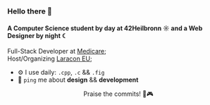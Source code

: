 ### Hello there 👋

#### A Computer Science student by day at 42Heilbronn ☼ and a Web Designer by night ☾

Full-Stack Developer at [Medicare](https://medicare.pt?ref=github-caneco);<br>
Host/Organizing [Laracon EU](https://laracon.eu?ref=github-caneco);<br>

- ⚙️ I use daily: `.cpp`,  `.c` && `.fig` 
- 💬 `ping` me about **design** && **development**

<p align="center">
  Praise the commits! 🖤🎮
</p>
